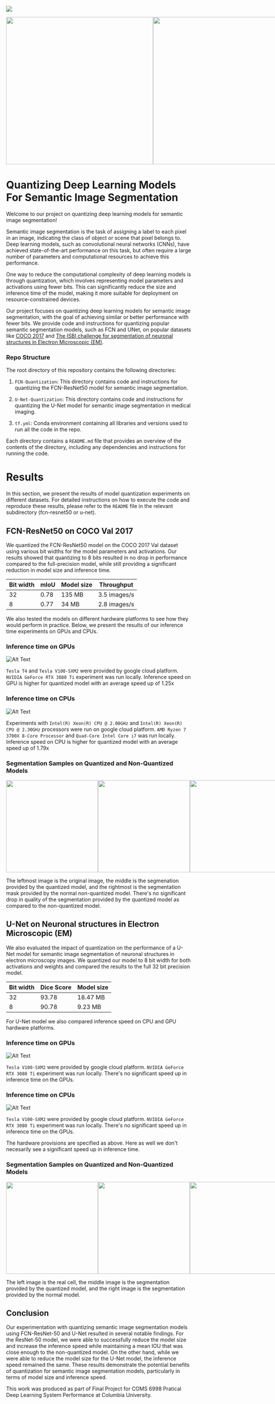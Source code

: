 ![]( https://visitor-badge.glitch.me/badge?page_id=antwi007.Final-Project-Semantic-Segmentation)

<div style="display:flex;">
  <img src="https://github.com/Antwi007/Final-Project-Semantic-Segmentation/blob/main/FCN-Quantization/img1real.png" width="400" height="400">
<img src="https://github.com/Antwi007/Final-Project-Semantic-Segmentation/blob/main/FCN-Quantization/image1segmentation.png" width="400" height="400">
</div>


# Quantizing Deep Learning Models For Semantic Image Segmentation
Welcome to our project on quantizing deep learning models for semantic image segmentation!

Semantic image segmentation is the task of assigning a label to each pixel in an image, indicating the class of object or scene that pixel belongs to. Deep learning models, such as convolutional neural networks (CNNs), have achieved state-of-the-art performance on this task, but often require a large number of parameters and computational resources to achieve this performance.

One way to reduce the computational complexity of deep learning models is through quantization, which involves representing model parameters and activations using fewer bits. This can significantly reduce the size and inference time of the model, making it more suitable for deployment on resource-constrained devices.

Our project focuses on quantizing deep learning models for semantic image segmentation, with the goal of achieving similar or better performance with fewer bits. We provide code and instructions for quantizing popular semantic segmentation models, such as FCN and UNet, on popular datasets like [COCO 2017](https://cocodataset.org/#download) and [The ISBI challenge for segmentation of neuronal structures in Electron Microscopic (EM)](https://journals.plos.org/plosbiology/article?id=10.1371/journal.pbio.1000502).

### Repo Structure
The root directory of this repository contains the following directories:

1. `FCN-Quantization`: This directory contains code and instructions for quantizing the FCN-ResNet50 model for semantic image segmentation.

2. `U-Net-Quantization`: This directory contains code and instructions for quantizing the U-Net model for semantic image segmentation in medical imaging.

3. `tf.yml`: Conda environment containing all libraries and versions used to run all the code in the repo.

Each directory contains a `README.md` file that provides an overview of the contents of the directory, including any dependencies and instructions for running the code.

# Results

In this section, we present the results of model quantization experiments on different datasets. For detailed instructions on how to execute the code and reproduce these results, please refer to the `README` file in the relevant subdirectory (fcn-resnet50 or u-net).

## FCN-ResNet50 on COCO Val 2017 

We quantized the FCN-ResNet50 model on the COCO 2017 Val dataset using various bit widths for the model parameters and activations. Our results showed that quantizing to 8 bits resulted in no drop in performance compared to the full-precision model, while still providing a significant reduction in model size and inference time.

| Bit width | mIoU | Model size | Throughput     |
|-----------|------|------------|----------------|
| 32        | 0.78 | 135 MB     | 3.5 images/s         |
| 8         | 0.77 | 34 MB      | 2.8 images/s         |

 We also tested the models on different hardware platforms to see how they would perform in practice. Below, we present the results of our inference time experiments on GPUs and CPUs.

 ### Inference time on GPUs
![Alt Text](https://github.com/Antwi007/Final-Project-Semantic-Segmentation/blob/main/results_images/fcn_gpu.png)

`Tesla T4` and `Tesla V100-SXM2` were provided by google cloud platform. `NVIDIA GeForce RTX 3080 Ti` experiment was run locally. Inference speed on GPU is higher for quantized model with an average speed up of 1.25x


 ### Inference time on CPUs

![Alt Text](https://github.com/Antwi007/Final-Project-Semantic-Segmentation/blob/main/results_images/fcn_cpu.png)


Experiments with `Intel(R) Xeon(R) CPU @ 2.00GHz` and `Intel(R) Xeon(R) CPU @ 2.30GHz` processors were run on google cloud platform. `AMD Ryzen 7 3700X 8-Core Processor` and `Quad-Core Intel Core i7` was run locally. Inference speed on CPU is higher for quantized model with an average speed up of 1.79x

### Segmentation Samples on Quantized and Non-Quantized Models 

<div style="display:flex;">
  <img src="https://github.com/Antwi007/Final-Project-Semantic-Segmentation/blob/main/results_images/real_img.png" width="250" height="250">
  <img src="https://github.com/Antwi007/Final-Project-Semantic-Segmentation/blob/main/results_images/quantized_img.png" width="250" height="250">
  <img src="https://github.com/Antwi007/Final-Project-Semantic-Segmentation/blob/main/results_images/real_img_normal.png" width="250" height="250">
</div>

The leftmost image is the original image, the middle is the segmenation provided by the quantized model, and the rightmost is the segmentation mask provided by the normal non-quantized model. There's no significant drop in quality of the segmentation provided by the quantized model as compared to the non-quantized model.


## U-Net on Neuronal structures in Electron Microscopic (EM)
We also evaluated the impact of quantization on the performance of a U-Net model for semantic image segmentation of neuronal structures in electron microscopy images. We quantized our model to 8 bit width for both activations and weights and compared the results to the full 32 bit precision model. 

| Bit width | Dice Score | Model size |
|-----------|------|------------|
| 32        | 93.78 | 18.47 MB     |
| 8         | 90.78 | 9.23 MB      |

For U-Net model we also compared inference speed on CPU and GPU hardware platforms.

 ### Inference time on GPUs

![Alt Text](https://github.com/Antwi007/Final-Project-Semantic-Segmentation/blob/main/results_images/unet_gpu.png)

 `Tesla V100-SXM2` were provided by google cloud platform. `NVIDIA GeForce RTX 3080 Ti` experiment was run locally. There's no significant speed up in inference time on the GPUs. 

 ### Inference time on CPUs

 ![Alt Text](https://github.com/Antwi007/Final-Project-Semantic-Segmentation/blob/main/results_images/unet_cpu.png)

 `Tesla V100-SXM2` were provided by google cloud platform. `NVIDIA GeForce RTX 3080 Ti` experiment was run locally. There's no significant speed up in inference time on the GPUs. 

 The hardware provisions are specified as above. Here as well we don't necesarily see a significant speed up in inference time. 

 ### Segmentation Samples on Quantized and Non-Quantized Models

 <div style="display:flex;">
  <img src="https://github.com/Antwi007/Final-Project-Semantic-Segmentation/blob/main/results_images/real_cell.png" width="250" height="250">
  <img src="https://github.com/Antwi007/Final-Project-Semantic-Segmentation/blob/main/results_images/quantized_cell.png" width="250" height="250">
  <img src="https://github.com/Antwi007/Final-Project-Semantic-Segmentation/blob/main/results_images/normal_cell.png" width="250" height="250">
</div>

The left image is the real cell, the middle image is the segmentation provided by the quantized model, and the right image is the segmentation provided by the normal model. 


## Conclusion

Our experimentation with quantizing semantic image segmentation models using FCN-ResNet-50 and U-Net resulted in several notable findings. For the ResNet-50 model, we were able to successfully reduce the model size and increase the inference speed while maintaining a mean IOU that was close enough to the non-quantized model. On the other hand, while we were able to reduce the model size for the U-Net model, the inference speed remained the same. These results demonstrate the potential benefits of quantization for semantic image segmentation models, particularly in terms of model size and inference speed.

This work was produced as part of Final Project for COMS 6998 Pratical Deep Learning System Performance at Columbia University. 
  

